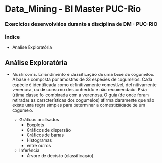 <h1>Data_Mining - BI Master PUC-Rio</h1>

### Exercícios desenvolvidos durante a disciplina de DM - PUC-RIO

### Índice
 - Analise Exploratória

## Análise Exploratória

- Mushrooms: Entendimento e classificação de uma base de cogumelos. A base é composta por amostras de 23 espécies de cogumelos. Cada espécie é identificada como definitivamente comestível, definitivamente venenosa, ou de consumo desconhecido e não recomendado. Esta última classe foi combinada com a venenosa. O guia (de onde foram retiradas as características dos cogumelos) afirma claramente que não existe uma regra simples para determinar a comestibilidade de um cogumelo.

   - Gráficos analisados
     - Boxplots
     - Gráficos de dispersão
     - Gráficos de barras
     - Histogramas
     - entre outros
  - Inferência
    - Árvore de decisão (classificação)
